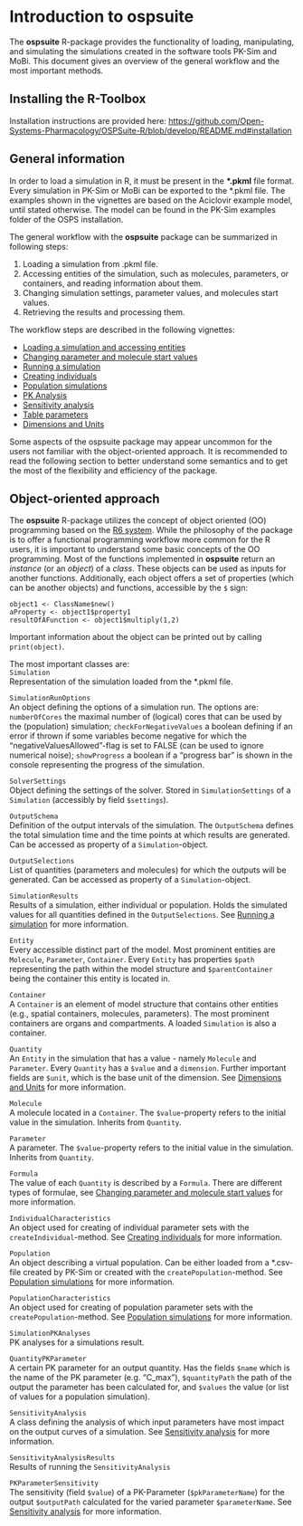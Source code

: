 Introduction to ospsuite
========================

The **ospsuite** R-package provides the functionality of loading, manipulating, and simulating the simulations created in the software tools PK-Sim and MoBi. This document
gives an overview of the general workflow and the most important methods.

Installing the R-Toolbox
-------------------

Installation instructions are provided here:
https://github.com/Open-Systems-Pharmacology/OSPSuite-R/blob/develop/README.md#installation 

General information
-------------------

In order to load a simulation in R, it must be present in the
**\*.pkml** file format. Every simulation in PK-Sim or MoBi can be
exported to the \*.pkml file. The examples shown in the vignettes are
based on the Aciclovir example model, until stated otherwise. The model
can be found in the PK-Sim examples folder of the OSPS installation.

The general workflow with the **ospsuite** package can be summarized in
following steps:

1.  Loading a simulation from .pkml file.
2.  Accessing entities of the simulation, such as molecules, parameters,
    or containers, and reading information about them.
3.  Changing simulation settings, parameter values, and molecules start
    values.
4.  Retrieving the results and processing them.

The workflow steps are described in the following vignettes:

-   [Loading a simulation and accessing entities](load-get.md)
-   [Changing parameter and molecule start values](set-values.md)
-   [Running a simulation](run-simulation.md)
-   [Creating individuals](create-individual.md)
-   [Population simulations](create-run-population.md)
-   [PK Analysis](pk-analysis.md)
-   [Sensitivity analysis](sensitivity-analysis.md)
-   [Table parameters](table-parameters.md)
-   [Dimensions and Units](unit-conversion.md)

Some aspects of the ospsuite package may appear uncommon for the users
not familiar with the object-oriented approach. It is recommended to
read the following section to better understand some semantics and to
get the most of the flexibility and efficiency of the package.

Object-oriented approach
------------------------

The **ospsuite** R-package utilizes the concept of object oriented (OO)
programming based on the [R6 system](https://adv-r.hadley.nz/r6.html).
While the philosophy of the package is to offer a functional programming
workflow more common for the R users, it is important to understand some
basic concepts of the OO programming. Most of the functions implemented
in **ospsuite** return an *instance* (or an *object*) of a *class*.
These objects can be used as inputs for another functions. Additionally,
each object offers a set of properties (which can be another objects)
and functions, accessible by the `$` sign:

    object1 <- ClassName$new()
    aProperty <- object1$property1
    resultOfAFunction <- object1$multiply(1,2)

Important information about the object can be printed out by calling
`print(object)`.

The most important classes are:  
`Simulation`  
Representation of the simulation loaded from the \*.pkml file.

`SimulationRunOptions`  
An object defining the options of a simulation run. The options are:
`numberOfCores` the maximal number of (logical) cores that can be used
by the (population) simulation; `checkForNegativeValues` a boolean
defining if an error if thrown if some variables become negative for
which the “negativeValuesAllowed”-flag is set to FALSE (can be used to
ignore numerical noise); `showProgress` a boolean if a “progress bar” is
shown in the console representing the progress of the simulation.

`SolverSettings`  
Object defining the settings of the solver. Stored in
`SimulationSettings` of a `Simulation` (accessibly by field
`$settings`).

`OutputSchema`  
Definition of the output intervals of the simulation. The `OutputSchema`
defines the total simulation time and the time points at which results
are generated. Can be accessed as property of a `Simulation`-object.

`OutputSelections`  
List of quantities (parameters and molecules) for which the outputs will
be generated. Can be accessed as property of a `Simulation`-object.

`SimulationResults`  
Results of a simulation, either individual or population. Holds the
simulated values for all quantities defined in the `OutputSelections`.
See [Running a simulation](run-simulation.md) for more information.

`Entity`  
Every accessible distinct part of the model. Most prominent entities are
`Molecule`, `Parameter`, `Container`. Every `Entity` has properties
`$path` representing the path within the model structure and
`$parentContainer` being the container this entity is located in.

`Container`  
A `Container` is an element of model structure that contains other
entities (e.g., spatial containers, molecules, parameters). The most
prominent containers are organs and compartments. A loaded `Simulation`
is also a container.

`Quantity`  
An `Entity` in the simulation that has a value - namely `Molecule` and
`Parameter`. Every `Quantity` has a `$value` and a `dimension`. Further
important fields are `$unit`, which is the base unit of the dimension.
See [Dimensions and Units](unit-conversion.md) for more information.

`Molecule`  
A molecule located in a `Container`. The `$value`-property refers to the
initial value in the simulation. Inherits from `Quantity`.

`Parameter`  
A parameter. The `$value`-property refers to the initial value in the
simulation. Inherits from `Quantity`.

`Formula`  
The value of each `Quantity` is described by a `Formula`. There are
different types of formulae, see [Changing parameter and molecule start
values](set-values.md) for more information.

`IndividualCharacteristics`  
An object used for creating of individual parameter sets with the
`createIndividual`-method. See [Creating
individuals](create-individual.md) for more information.

`Population`  
An object describing a virtual population. Can be either loaded from a
\*.csv-file created by PK-Sim or created with the
`createPopulation`-method. See [Population
simulations](create-run-population.md) for more information.

`PopulationCharacteristics`  
An object used for creating of population parameter sets with the
`createPopulation`-method. See [Population
simulations](create-run-population.md) for more information.

`SimulationPKAnalyses`  
PK analyses for a simulations result.

`QuantityPKParameter`  
A certain PK parameter for an output quantity. Has the fields `$name`
which is the name of the PK parameter (e.g. “C\_max”), `$quantityPath`
the path of the output the parameter has been calculated for, and
`$values` the value (or list of values for a population simulation).

`SensitivityAnalysis`  
A class defining the analysis of which input parameters have most impact
on the output curves of a simulation. See [Sensitivity
analysis](sensitivity-analysis.md) for more information.

`SensitivityAnalysisResults`  
Results of running the `SensitivityAnalysis`

`PKParameterSensitivity`  
The sensitivity (field `$value`) of a PK-Parameter (`$pkParameterName`)
for the output `$outputPath` calculated for the varied parameter
`$parameterName`. See [Sensitivity analysis](sensitivity-analysis.md)
for more information.
